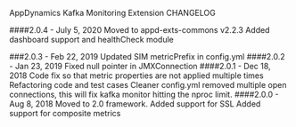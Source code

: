 AppDynamics Kafka Monitoring Extension CHANGELOG

####2.0.4 - July 5, 2020
Moved to appd-exts-commons v2.2.3
Added dashboard support and healthCheck module

###2.0.3 - Feb 22, 2019
Updated SIM metricPrefix in config.yml
####2.0.2 - Jan 23, 2019
Fixed null pointer in JMXConnection
####2.0.1 - Dec 18, 2018
Code fix so that metric properties are not applied multiple times
Refactoring code and test cases
Cleaner config.yml
removed multiple open connections, this will fix kafka monitor hitting the nproc limit.
####2.0.0 - Aug 8, 2018
Moved to 2.0 framework.
Added support for SSL
Added support for composite metrics